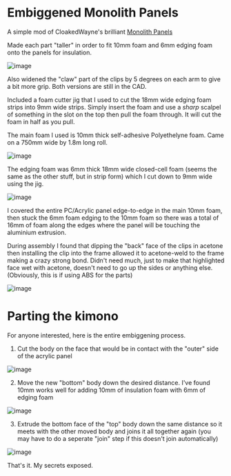 # Embiggened Monolith Panels

A simple mod of CloakedWayne's brilliant [Monolith Panels](https://github.com/CloakedWayne/Monolith_Panels)

Made each part "taller" in order to fit 10mm foam and 6mm edging foam onto the panels for insulation.

![image](https://github.com/Esoterical/PrinterMods/assets/124253477/63ea1559-80d7-453e-8ee1-fbc11702e284)

Also widened the "claw" part of the clips by 5 degrees on each arm to give a bit more grip. Both versions are still in the CAD.

Included a foam cutter jig that I used to cut the 18mm wide edging foam strips into 9mm wide strips. Simply insert the foam and use a *sharp* scalpel of something in the slot on the top then pull the foam through. It will cut the foam in half as you pull.

The main foam I used is 10mm thick self-adhesive Polyethelyne foam. Came on a 750mm wide by 1.8m long roll.

![image](https://github.com/Esoterical/PrinterMods/assets/124253477/ad635bcc-f7f2-4274-a53f-e61a76e18e89)

The edging foam was 6mm thick 18mm wide closed-cell foam (seems the same as the other stuff, but in strip form) which I cut down to 9mm wide using the jig.

![image](https://github.com/Esoterical/PrinterMods/assets/124253477/2fa532c8-cb89-455c-88bd-842de2873f2b)

I covered the entire PC/Acrylic panel edge-to-edge in the main 10mm foam, then stuck the 6mm foam edging to the 10mm foam so there was a total of 16mm of foam along the edges where the panel will be touching the aluminium extrusion.

During assembly I found that dipping the "back" face of the clips in acetone then installing the clip into the frame allowed it to acetone-weld to the frame making a crazy strong bond. Didn't need much, just to make that highlighted face wet with acetone, doesn't need to go up the sides or anything else. (Obviously, this is if using ABS for the parts)

![image](https://github.com/Esoterical/PrinterMods/assets/124253477/d24d6555-2528-4825-ade0-eff5412b22bd)


# Parting the kimono

For anyone interested, here is the entire embiggening process.

1. Cut the body on the face that would be in contact with the "outer" side of the acrylic panel

![image](https://github.com/Esoterical/PrinterMods/assets/124253477/2b9bb507-1f07-4931-97f9-b1b5ab5a6038)

2. Move the new "bottom" body down the desired distance. I've found 10mm works well for adding 10mm of insulation foam with 6mm of edging foam

![image](https://github.com/Esoterical/PrinterMods/assets/124253477/c77ef0cd-3f50-47d1-9e94-ad3e144eb61b)

3. Extrude the bottom face of the "top" body down the same distance so it meets with the other moved body and joins it all together again (you may have to do a seperate "join" step if this doesn't join automatically)

![image](https://github.com/Esoterical/PrinterMods/assets/124253477/16a51b16-1c93-49ba-9453-e01fcb5310dd)

That's it. My secrets exposed.
